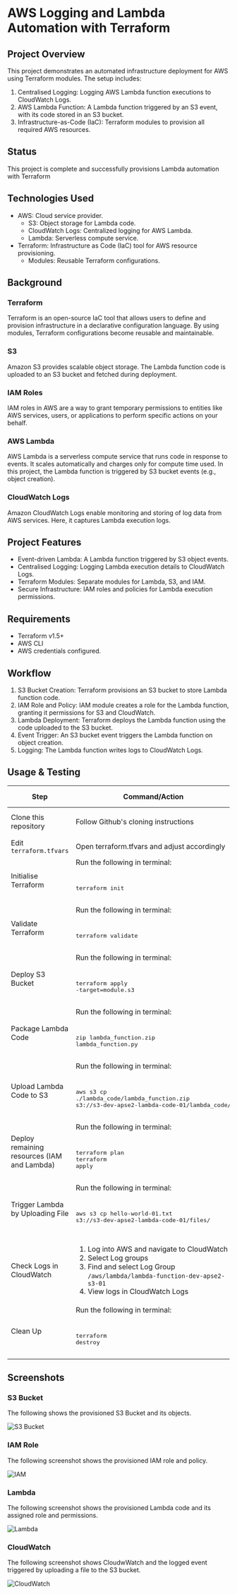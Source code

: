 # AWS Logging and Lambda Automation with Terraform

## Project Overview

This project demonstrates an automated infrastructure deployment for AWS using Terraform modules. The setup includes:

1. Centralised Logging: Logging AWS Lambda function executions to CloudWatch Logs.
2. AWS Lambda Function: A Lambda function triggered by an S3 event, with its code stored in an S3 bucket.
3. Infrastructure-as-Code (IaC): Terraform modules to provision all required AWS resources.

## Status

This project is complete and successfully provisions Lambda automation with Terraform

## Technologies Used

- AWS: Cloud service provider.
  - S3: Object storage for Lambda code.
  - CloudWatch Logs: Centralized logging for AWS Lambda.
  - Lambda: Serverless compute service.
- Terraform: Infrastructure as Code (IaC) tool for AWS resource provisioning.
  - Modules: Reusable Terraform configurations.

## Background

### Terraform

Terraform is an open-source IaC tool that allows users to define and provision infrastructure in a declarative configuration language. By using modules, Terraform configurations become reusable and maintainable.

### S3

Amazon S3 provides scalable object storage. The Lambda function code is uploaded to an S3 bucket and fetched during deployment.

### IAM Roles

IAM roles in AWS are a way to grant temporary permissions to entities like AWS services, users, or applications to perform specific actions on your behalf.

### AWS Lambda

AWS Lambda is a serverless compute service that runs code in response to events. It scales automatically and charges only for compute time used. In this project, the Lambda function is triggered by S3 bucket events (e.g., object creation).

### CloudWatch Logs

Amazon CloudWatch Logs enable monitoring and storing of log data from AWS services. Here, it captures Lambda execution logs.

## Project Features

- Event-driven Lambda: A Lambda function triggered by S3 object events.
- Centralised Logging: Logging Lambda execution details to CloudWatch Logs.
- Terraform Modules: Separate modules for Lambda, S3, and IAM.
- Secure Infrastructure: IAM roles and policies for Lambda execution permissions.

## Requirements

- Terraform v1.5+
- AWS CLI
- AWS credentials configured.

## Workflow

1. S3 Bucket Creation: Terraform provisions an S3 bucket to store Lambda function code.
2. IAM Role and Policy: IAM module creates a role for the Lambda function, granting it permissions for S3 and CloudWatch.
3. Lambda Deployment: Terraform deploys the Lambda function using the code uploaded to the S3 bucket.
4. Event Trigger: An S3 bucket event triggers the Lambda function on object creation.
5. Logging: The Lambda function writes logs to CloudWatch Logs.

## Usage & Testing

| Step          | Command/Action | Expected Output  |
| ------------- | -------------- | -----------------|
| Clone this repository        | Follow Github's cloning instructions | Cloned repository into local machine.
| Edit `terraform.tfvars` | Open terraform.tfvars and adjust accordingly          | Configured values.
| Initialise Terraform        | Run the following in terminal: <pre> <p>terraform init  </p></pre>              | Initialised Terraform configurations.
| Validate Terraform        | Run the following in terminal: <pre> <p>terraform validate  </p></pre>              | Validated Terraform configurations.
| Deploy S3 Bucket         | Run the following in terminal: <pre> <p>terraform apply -target=module.s3  </p></pre>              | Deployed S3 Bucket.
| Package Lambda Code        | Run the following in terminal: <pre> <p>zip lambda_function.zip lambda_function.py  </p></pre>              | A `.zip` file is created in `lambda_code/`.
| Upload Lambda Code to S3         | Run the following in terminal: <pre> <p>aws s3 cp ./lambda_code/lambda_function.zip s3://s3-dev-apse2-lambda-code-01/lambda_code/</p></pre>       |   File is uploaded successfully to S3.
| Deploy remaining resources (IAM and Lambda) | Run the following in terminal: <pre> <p>terraform plan<br>terraform apply</br></p></pre> | Plan and Applied Terraform configurations.
| Trigger Lambda by Uploading File      | Run the following in terminal: <pre> <p>aws s3 cp hello-world-01.txt s3://s3-dev-apse2-lambda-code-01/files/  </p></pre>    |   Lambda is triggered by the new file upload.
| Check Logs in CloudWatch      | <pr><p> <ol> <li> Log into AWS and navigate to CloudWatch<li> Select Log groups</li> <li>Find and select Log Group `/aws/lambda/lambda-function-dev-apse2-s3-01`</li> <li>View logs in CloudWatch Logs</li></ol></pre> |   Logs show the S3 event processed by Lambda.
| Clean Up        | Run the following in terminal: <pre> <p>terraform destroy</p></pre>  | Resources deleted.

## Screenshots

### S3 Bucket

The following shows the provisioned S3 Bucket and its objects.

![S3 Bucket](images/s3/s3.png)

### IAM Role

The following screenshot shows the provisioned IAM role and policy.

![IAM](images/iam/iam-role.png)

### Lambda

The following screenshot shows the provisioned Lambda code and its assigned role and permissions.

![Lambda](images/lambda/lambda.png)

### CloudWatch

The following screenshot shows CloudwWatch and the logged event triggered by uploading a file to the S3 bucket.

![CloudWatch](images/cloudwatch/cloudwatch.png)
